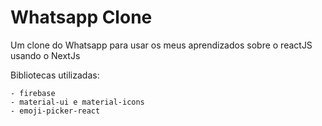 # Whatsapp Clone

  Um clone do Whatsapp para usar os meus aprendizados sobre o reactJS usando o NextJs

  Bibliotecas utilizadas:

    - firebase
    - material-ui e material-icons
    - emoji-picker-react



